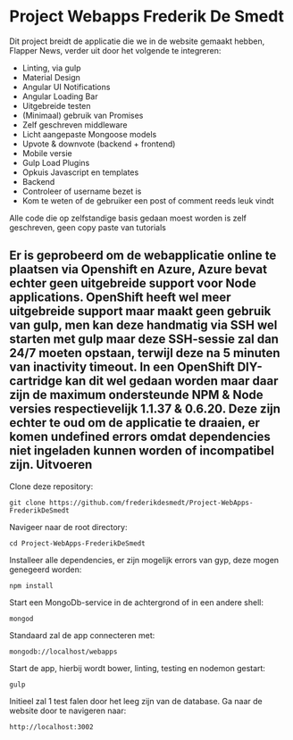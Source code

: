 Project Webapps Frederik De Smedt
=================================
Dit project breidt de applicatie die we in de website gemaakt hebben, Flapper News, verder uit door het volgende te integreren:
- Linting, via gulp
- Material Design
- Angular UI Notifications
- Angular Loading Bar
- Uitgebreide testen
- (Minimaal) gebruik van Promises
- Zelf geschreven middleware
- Licht aangepaste Mongoose models
- Upvote & downvote (backend + frontend)
- Mobile versie
- Gulp Load Plugins
- Opkuis Javascript en templates
- Backend
 - Controleer of username bezet is
 - Kom te weten of de gebruiker een post of comment reeds leuk vindt
 
Alle code die op zelfstandige basis gedaan moest worden is zelf geschreven, geen copy paste van tutorials

Er is geprobeerd om de webapplicatie online te plaatsen via Openshift en Azure, Azure bevat echter geen uitgebreide support voor Node applications.
OpenShift heeft wel meer uitgebreide support maar maakt geen gebruik van gulp, men kan deze handmatig via SSH wel starten met gulp maar deze
SSH-sessie zal dan 24/7 moeten opstaan, terwijl deze na 5 minuten van inactivity timeout. In een OpenShift DIY-cartridge kan dit wel gedaan worden
maar daar zijn de maximum ondersteunde NPM & Node versies respectievelijk 1.1.37 & 0.6.20. Deze zijn echter te oud om de applicatie te draaien,
er komen undefined errors omdat dependencies niet ingeladen kunnen worden of incompatibel zijn.
Uitvoeren
---------
Clone deze repository:
```
git clone https://github.com/frederikdesmedt/Project-WebApps-FrederikDeSmedt
```
Navigeer naar de root directory:
```
cd Project-WebApps-FrederikDeSmedt
```
Installeer alle dependencies, er zijn mogelijk errors van gyp, deze mogen genegeerd worden:
```
npm install
```
Start een MongoDb-service in de achtergrond of in een andere shell:
```
mongod
```
Standaard zal de app connecteren met:
```
mongodb://localhost/webapps
```
Start de app, hierbij wordt bower, linting, testing en nodemon gestart:
```
gulp
```
Initieel zal 1 test falen door het leeg zijn van de database.
Ga naar de website door te navigeren naar:
```
http://localhost:3002
```
